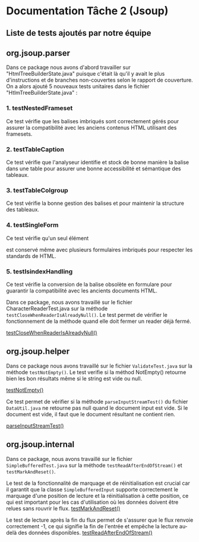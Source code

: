 # Documentation Tâche 2 (Jsoup)


## Liste de tests ajoutés par notre équipe

## org.jsoup.parser
Dans ce package nous avons d'abord travailler sur "HtmlTreeBuilderState.java" puisque c'était là qu'il y avait le plus d'instructions et de branches non-couvertes selon le rapport de couverture. On a alors ajouté 5 nouveaux tests unitaires dans le fichier "HtlmTreeBuilderState.java" :
### 1. testNestedFrameset
Ce test vérifie que les balises <frameset> imbriqués sont correctement gérés pour assurer la compatibilité avec les anciens contenus HTML utilisant des framesets.
### 2. testTableCaption
Ce test vérifie que l'analyseur identifie et stock de bonne manière la balise <caption> dans une table pour assurer une bonne accessibilité et sémantique des tableaux.
### 3. testTableColgroup
Ce test vérifie la bonne gestion des balises <colgroup> et <col> pour maintenir la structure des tableaux.
### 4. testSingleForm
Ce test vérifie qu'un seul élément <form> est conservé même avec plusieurs formulaires imbriqués pour respecter les standards de HTML.
### 5. testIsindexHandling
Ce test vérifie la conversion de la balise obsolète <isindex> en formulare pour guarantir la compatibilité avec les ancients documents HTML.

Dans ce package, nous avons travaillé sur le fichier CharacterReaderTest.java sur la méthode `testCloseWhenReaderIsAlreadyNull()`.
Le test permet de vérifier le fonctionnement de la méthode quand elle doit fermer un reader déjà fermé. 

[testCloseWhenReaderIsAlreadyNull()](https://github.com/YellowKappa/jsoup/blob/master/src/test/java/org/jsoup/parser/CharacterReaderTest.java)

## org.jsoup.helper 

Dans ce package nous avons travaillé sur le fichier `ValidateTest.java` sur la méthode `testNotEmpty()`.
Le test verifie si la méthod NotEmpty() retourne bien les bon résultats même si le string est vide ou null.


[testNotEmpty()](https://github.com/YellowKappa/jsoup/blob/master/src/test/java/org/jsoup/helper/ValidateTest.java)

Ce test permet de vérifier si la méthode `parseInputStreamTest()` du fichier `DataUtil.java` ne retourne pas null quand le document input est vide.
Si le document est vide, il faut que le document résultant ne contient rien.

[parseInputStreamTest()](https://github.com/YellowKappa/jsoup/blob/master/src/test/java/org/jsoup/helper/DataUtilTest.java)

## org.jsoup.internal

Dans ce package, nous avons travaillé sur le fichier `SimpleBufferedTest.java` sur la méthode `testReadAfterEndOfStream()` et `testMarkAndReset()`.

Le test de la fonctionnalité de marquage et de réinitialisation est crucial car il garantit que la classe `SimpleBufferedInput` supporte correctement le marquage d'une position de lecture et la réinitialisation à cette position, ce qui est important pour les cas d'utilisation où les données doivent être relues sans rouvrir le flux.
[testMarkAndReset()](https://github.com/YellowKappa/jsoup/blob/master/src/test/java/org/jsoup/internal/SimpleBufferedTest.java)

Le test de lecture après la fin du flux permet de s'assurer que le flux renvoie correctement -1, ce qui signifie la fin de l'entrée et empêche la lecture au-delà des données disponibles.
[testReadAfterEndOfStream()](https://github.com/YellowKappa/jsoup/blob/master/src/test/java/org/jsoup/internal/SimpleBufferedTest.java)



